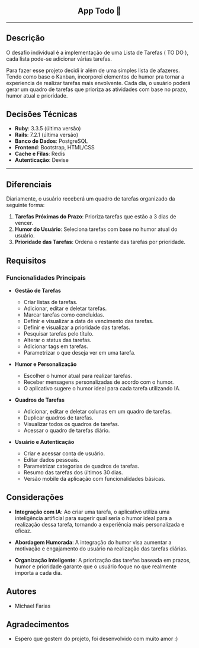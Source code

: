 <h2 align="center">
  App Todo 🚀
</h2>

<hr>

## Descrição

O desafio individual é a implementação de uma Lista de Tarefas ( TO DO ), cada lista pode-se adicionar várias tarefas.

Para fazer esse projeto decidi ir além de uma simples lista de afazeres. Tendo como base o Kanban, incorporei elementos de humor pra tornar a experiencia de realizar tarefas mais envolvente. Cada dia, o usuário poderá gerar um quadro de tarefas que prioriza as atividades com base no prazo, humor atual e prioridade.


## Decisões Técnicas

- **Ruby**: 3.3.5 (última versão)
- **Rails**: 7.2.1 (última versão)
- **Banco de Dados**: PostgreSQL
- **Frontend**: Bootstrap, HTML/CSS
- **Cache e Filas**: Redis
- **Autenticação**: Devise

<hr>

## Diferenciais

Diariamente, o usuário receberá um quadro de tarefas organizado da seguinte forma:

1. **Tarefas Próximas do Prazo**: Prioriza tarefas que estão a 3 dias de vencer.
2. **Humor do Usuário**: Seleciona tarefas com base no humor atual do usuário.
3. **Prioridade das Tarefas**: Ordena o restante das tarefas por prioridade.

## Requisitos

### Funcionalidades Principais

- **Gestão de Tarefas**
  - Criar listas de tarefas.
  - Adicionar, editar e deletar tarefas.
  - Marcar tarefas como concluídas.
  - Definir e visualizar a data de vencimento das tarefas.
  - Definir e visualizar a prioridade das tarefas.
  - Pesquisar tarefas pelo título.
  - Alterar o status das tarefas.
  - Adicionar tags em tarefas.
  - Parametrizar o que deseja ver em uma tarefa.

- **Humor e Personalização**
  - Escolher o humor atual para realizar tarefas.
  - Receber mensagens personalizadas de acordo com o humor.
  - O aplicativo sugere o humor ideal para cada tarefa utilizando IA.

- **Quadros de Tarefas**
  - Adicionar, editar e deletar colunas em um quadro de tarefas.
  - Duplicar quadros de tarefas.
  - Visualizar todos os quadros de tarefas.
  - Acessar o quadro de tarefas diário.

- **Usuário e Autenticação**
  - Criar e acessar conta de usuário.
  - Editar dados pessoais.
  - Parametrizar categorias de quadros de tarefas.
  - Resumo das tarefas dos últimos 30 dias.
  - Versão mobile da aplicação com funcionalidades básicas.

## Considerações

- **Integração com IA**: Ao criar uma tarefa, o aplicativo utiliza uma inteligência artificial para sugerir qual seria o humor ideal para a realização dessa tarefa, tornando a experiência mais personalizada e eficaz.

- **Abordagem Humorada**: A integração do humor visa aumentar a motivação e engajamento do usuário na realização das tarefas diárias.

- **Organização Inteligente**: A priorização das tarefas baseada em prazos, humor e prioridade garante que o usuário foque no que realmente importa a cada dia.

## Autores

- Michael Farias

## Agradecimentos

- Espero que gostem do projeto, foi desenvolvido com muito amor :)

